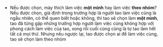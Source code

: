 - Nếu được chọn, mày thích làm việc **một mình** hay làm việc **theo nhóm**?
	Nếu được chọn, giả định trong trường hợp là người tao làm việc cùng là ngẫu nhiên, có thể quen biết hoặc không, thì tao sẽ chọn làm **một mình**, tao đã từng gặp những trường hợp người làm việc cùng không hợp với phong cách làm việc của tao, xong rồi cuối cùng cũng là tự tao làm hết tất cả mọi thứ. Nhưng nếu ngược lại, tao được chọn ai để làm việc cùng, tao sẽ chọn làm theo nhóm